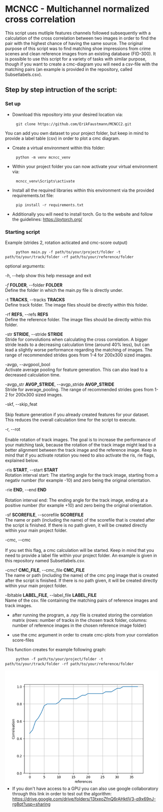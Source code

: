 # MCNCC - Multichannel normalized cross correlation

This script uses mutliple features channels followed subsequently with a calculation of the cross correlation between two images in order to find the pair with the highest chance of having the same source. The original purpose of this script was to find matching shoe impressions from crime scenes and clean reference images from an existing database (FID-300). It is possible to use this script for a variety of tasks with similar purpose, though if you want to create a cmc-diagram you will need a csv-file with the matching pairs (an example is provided in the repository, called Subsetlabels.csv).



## Step by step intruction of the script:

### Set up

- Download this repository into your desired location via:
```
     git clone https://github.com/ErikFaustmann/MCNCC2.git
```
You can add you own dataset to your project folder, but keep in mind to provide a label table (csv) in order to plot a cmc diagram.

- Create a virtual environment within this folder:
```
     python -m venv mcncc_venv
```

- Within your project folder you can  now activate your virtual environment via:
```
     mcncc_venv\Scripts\activate
```

- Install all the required libraries within this environment via the provided requirements.txt file:
```
     pip install -r requirements.txt
```
- Additionally you will need to install torch. Go to the website and follow the guidelines:
https://pytorch.org/

### Starting script

Example (strides 2, rotation acticated and cmc-score output)
```
     python main.py -f path/to/your/project/folder -t path/to/your/track/folder -rf path/to/your/reference/folder
```

optional arguments:

  *-h*, --help            show this help message and exit
  
  *-f* <b>FOLDER</b>, --folder <b>FOLDER</b>
  <br/>Define the folder in which the main.py file is directly under.
                        
  -t <b>TRACKS</b>, --tracks <b>TRACKS</b>
  <br/>Define track folder. The image files should be directly within this folder. 
                        
  -rf <b>REFS</b>, --refs <b>REFS</b>
  <br/>Define the reference folder. The image files should be directly within this folder. 
                        
  -str <b>STRIDE</b>, --stride <b>STRIDE</b>
  <br/>Stride for convolutions when calculating the cross correlation. A bigger stride leads to a decreasing calculation time (around 40% less), but can lead a slightly worse performance regarding the matching of images. The range of recommended strides goes from 1-4 for 200x300 sized images.
                        
  -avgp, --avgpool_bool
  <br/>Activate average pooling for feature generation. This can also lead to a decreased calculation time.
                        
  -avgp_str <b>AVGP_STRIDE</b>, --avgp_stride <b>AVGP_STRIDE</b>
  <br />Stride for average_pooling. The range of recommended strides goes from 1-2 for 200x300 sized images.
                        
  -skf, --skip_feat     
  <br />Skip feature generation if you already created features for your dataset. This reduces the overall calculation time for the script to execute.
  
  -r, --rot             
  <br/>Enable rotation of track images. The goal is to increase the performance of your matching task, because the rotation of the track image might lead to a better alignment between the track image and the reference image. Keep in mind that if you activate rotation you need to also activate the ris, rie flags, explained below.
  
  -ris <b>START</b>, --start <b>START</b>
  <br/>Rotation interval start: The starting angle for the track image, starting from a negativ number (for example -10) and zero being the original orientation.
                        
  -rie <b>END</b>, --end <b>END</b>  
  <br/>Rotation interval end: The ending angle for the track image, ending at a positive number (for example +10) and zero being the original orientation.
  
  -sf <b>SCOREFILE</b>, --scorefile <b>SCOREFILE</b>
  <br/>The name or path (including the name) of the scorefile that is created after the script is finished. If there is no path given, it will be created directly within your main project folder.
                        
  -cmc, --cmc           
  <br/>If you set this flag, a cmc calculation will be started. Keep in mind that you need to provide a label file within your project folder. An example is given in this repository named Subsetlabels.csv. 
  
  -cmcf <b>CMC_FILE</b>, --cmc_file <b>CMC_FILE</b>
  <br/>The name or path (including the name) of the cmc png image that is created after the script is finished. If there is no path given, it will be created directly within your main project folder.
                        
  -lbltable <b>LABEL_FILE</b>, --label_file <b>LABEL_FILE</b>
  <br/>Name of the csv. file containing the matching pairs of reference images and track images.

                        

- after running the program, a .npy file is created storing the correlation matrix (rows: number of tracks in the chosen track folder, columns: number of reference images in the chosen reference image folder)

- use the cmc argument in order to create cmc-plots from your correlation score-files

This function creates for example following graph:
```
     python -f path/to/your/project/folder -t path/to/your/track/folder -rf path/to/your/reference/folder 
```
<img src="cmc_score_diagram.png"
     alt="Markdown Monster icon"
     style="float: left; margin-right: 10px;" />    

- If you don't have access to a GPU you can also use google collaboratory through this link in order to test out the algorithm:
https://drive.google.com/drive/folders/13txeoZfnQ6rAHktlV3-q9x69nJ-rg8qt?usp=sharing
